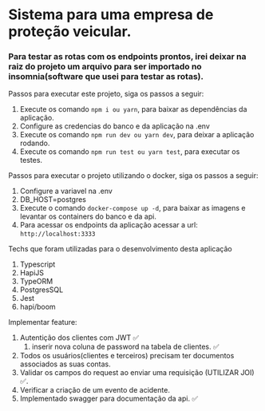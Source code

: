 # Sistema para uma empresa de proteção veicular.

### Para testar as rotas com os endpoints prontos, irei deixar na raiz do projeto um arquivo para ser importado no insomnia(software que usei para testar as rotas).

Passos para executar este projeto, siga os passos a seguir:

1. Execute os comando `npm i ou yarn`, para baixar as dependências da aplicação.
2. Configure as credencias do banco e da aplicação na .env
3. Execute os comando `npm run dev ou yarn dev`, para deixar a aplicação rodando.
4. Execute os comando `npm run test ou yarn test`, para executar os testes.

Passos para executar o projeto utilizando o docker, siga os passos a seguir:

1. Configure a variavel na .env
2. DB_HOST=postgres
4. Execute o comando `docker-compose up -d`, para baixar as imagens e levantar os containers do banco e da api.
5. Para acessar os endpoints da aplicação acessar a url: `http://localhost:3333`

Techs que foram utilizadas para o desenvolvimento desta aplicação

1. Typescript
2. HapiJS
3. TypeORM
4. PostgresSQL
5. Jest
6. hapi/boom 

Implementar feature:

1. Autentição dos clientes com JWT ✅
    1. inserir nova coluna de password na tabela de clientes. ✅
2. Todos os usuários(clientes e terceiros) precisam ter documentos associados as suas contas.
3. Validar os campos do request ao enviar uma requisição (UTILIZAR JOI) ✅.
4. Verificar a criação de um evento de acidente.
5. Implementado swagger para documentação da api. ✅

